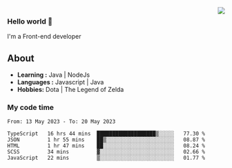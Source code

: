 <img align='right' src="https://github-readme-stats.vercel.app/api?username=jumodada&show_icons=true&theme=vue">

### Hello world 👋

I'm a Front-end developer 
    
## About
-  **Learning :** Java | NodeJs
-  **Languages :** Javascript | Java
-  **Hobbies:** Dota | The Legend of Zelda

### My code time

<!--START_SECTION:waka-->

```text
From: 13 May 2023 - To: 20 May 2023

TypeScript   16 hrs 44 mins  ███████████████████▒░░░░░   77.30 %
JSON         1 hr 55 mins    ██▒░░░░░░░░░░░░░░░░░░░░░░   08.87 %
HTML         1 hr 47 mins    ██░░░░░░░░░░░░░░░░░░░░░░░   08.24 %
SCSS         34 mins         ▓░░░░░░░░░░░░░░░░░░░░░░░░   02.66 %
JavaScript   22 mins         ▒░░░░░░░░░░░░░░░░░░░░░░░░   01.77 %
```

<!--END_SECTION:waka-->
